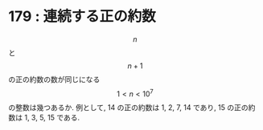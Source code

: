 # 179 : 連続する正の約数

$$n$$と$$n + 1$$の正の約数の数が同じになる$$1 < n < 10^7$$の整数は幾つあるか. 例として, 14 の正の約数は 1, 2, 7, 14 であり, 15 の正の約数は 1, 3, 5, 15 である.
